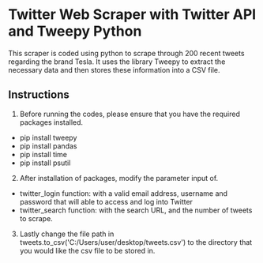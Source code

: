 # Twitter Web Scraper with Twitter API and Tweepy Python

This scraper is coded using python to scrape through 200 recent tweets regarding the brand Tesla. 
It uses the library Tweepy to extract the necessary data and then stores these information into a CSV file.

## Instructions
1. Before running the codes, please ensure that you have the required packages installed.  
- pip install tweepy
- pip install pandas
- pip install time
- pip install psutil

2. After installation of packages, modify the parameter input of.   
- twitter_login function: with a valid email address, username and password that will able to access and log into Twitter
- twitter_search function: with the search URL, and the number of tweets to scrape.  

3. Lastly change the file path in tweets.to_csv('C:/Users/user/desktop/tweets.csv') to the directory that you would like the csv file to be stored in.






